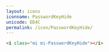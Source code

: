 ```yaml
---
layout: icons
iconname: PasswordKeyHide
unicode: ED4C
permalink: /icon/PasswordKeyHide/
---
```


``` html
<i class="mi mi-PasswordKeyHide"></i>
```
